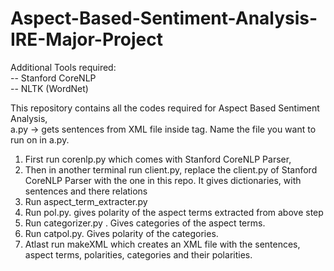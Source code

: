 # Aspect-Based-Sentiment-Analysis-IRE-Major-Project

Additional Tools required:  
-- Stanford CoreNLP  
-- NLTK (WordNet)  

This repository contains all the codes required for Aspect Based Sentiment Analysis,  
a.py -> gets sentences from XML file inside <text></text> tag. Name the file you want to run on in a.py.  
1. First run corenlp.py which comes with Stanford CoreNLP Parser,  
2. Then in another terminal run client.py, replace the client.py of Stanford CoreNLP Parser with the one in this repo. It gives dictionaries, with sentences and there relations  
3. Run aspect_term_extracter.py  
4. Run pol.py. gives polarity of the aspect terms extracted from above step  
5. Run categorizer.py . Gives categories of the aspect terms.  
6. Run catpol.py. Gives polarity of the categories.  
7. Atlast run makeXML which creates an XML file with the sentences, aspect terms, polarities, categories and their polarities.  
